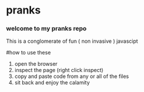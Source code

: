 # pranks
### welcome to my pranks repo
This is a conglomerate of fun ( non invasive ) javascipt

#how to use these
1. open the browser
2. inspect the page (right click inspect)
3. copy and paste code from any or all of the files
4. sit back and enjoy the calamity
